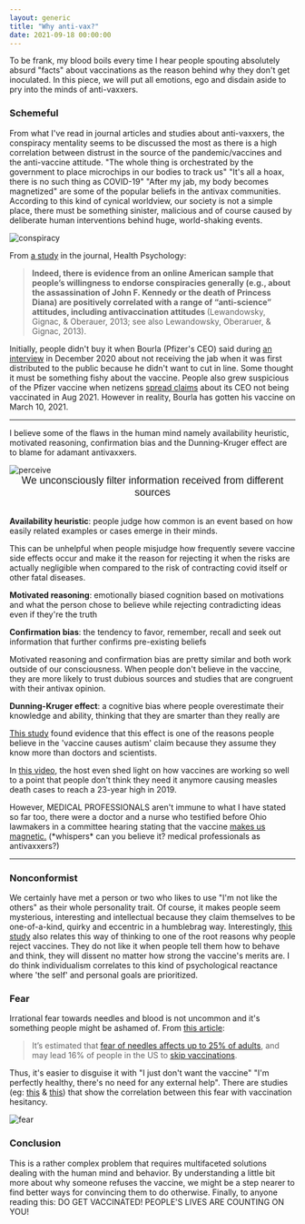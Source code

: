 ```yaml
---
layout: generic
title: "Why anti-vax?"
date: 2021-09-18 00:00:00
---
```


<div class="content">
            <p>To be frank, my blood boils every time I hear people spouting absolutely absurd "facts" about vaccinations as the reason behind why they don't get inoculated. In this piece, we will put all emotions, ego and disdain aside to pry into the minds of anti-vaxxers.</p><h3 id="schemeful">Schemeful</h3><p>From what I've read in journal articles and studies about anti-vaxxers, the conspiracy mentality seems to be discussed the most as there is a high correlation between distrust in the source of the pandemic/vaccines and the anti-vaccine attitude. "The whole thing is orchestrated by the government to place microchips in our bodies to track us" "It's all a hoax, there is no such thing as COVID-19" "After my jab, my body becomes magnetized" are some of the popular beliefs in the antivax communities. According to this kind of cynical worldview, our society is not a simple place, there must be something sinister, malicious and of course caused by deliberate human interventions behind huge, world-shaking events. </p><!--kg-card-begin: html--><style>
 img.center{
     display: block;
     margin-left: auto;
     margin-right: auto;
    }
</style>

<img src="https://i.imgur.com/3y2RX5M.png" alt="conspiracy" class="center"><!--kg-card-end: html--><p>From <a href="https://www.apa.org/pubs/journals/releases/hea-hea0000586.pdf">a study</a> in the journal, Health Psychology: </p><blockquote><strong>Indeed, there is evidence from an online American sample that people’s willingness to endorse conspiracies generally (e.g., about the assassination of John F. Kennedy or the death of Princess Diana) are positively correlated with a range of “anti-science” attitudes, including antivaccination attitudes </strong>(Lewandowsky, Gignac, &amp; Oberauer, 2013; see also Lewandowsky, Oberaruer, &amp; Gignac, 2013). </blockquote><p>Initially, people didn't buy it when Bourla (Pfizer's CEO) said during <a href="https://www.cnbc.com/2020/12/14/pfizers-ceo-hasnt-gotten-his-covid-vaccine-yet-saying-he-doesnt-want-to-cut-in-line.html">an interview</a> in December 2020 about not receiving the jab when it was first distributed to the public because he didn't want to cut in line. Some thought it must be something fishy about the vaccine. People also grew suspicious of the Pfizer vaccine when netizens <a href="https://www.reuters.com/article/factcheck-pfizer-ceovaccine-idUSL1N2PD1UX">spread claims</a> about its CEO not being vaccinated in Aug 2021. However in reality, Bourla has gotten his vaccine on March 10, 2021. </p><hr><p>I believe some of the flaws in the human mind namely availability heuristic, motivated reasoning, confirmation bias and the Dunning-Kruger effect are to blame for adamant antivaxxers.</p><!--kg-card-begin: html-->

<link rel="preconnect" href="https://fonts.googleapis.com">

<link rel="preconnect" href="https://fonts.gstatic.com" crossorigin="">
<link href="https://fonts.googleapis.com/css2?family=Raleway:ital,wght@1,200;1,500&amp;display=swap" rel="stylesheet">
<style>
 img.center{
     display: block;
     margin-left: auto;
     margin-right: auto;
    }
    div.f {
        font-size: 18px;
        text-align: center;
        font-family: 'Raleway', sans-serif;
    }
</style>

<img src="https://i.imgur.com/fdj3tP0.png" alt="perceive" class="center">
<div class="f">We unconsciously filter information received from different sources</div>
<br>
<!--kg-card-end: html--><p><strong>Availability heuristic</strong>: people judge how common is an event based on how easily related examples or cases emerge in their minds. </p><p>This can be unhelpful when people misjudge how frequently severe vaccine side effects occur and make it the reason for rejecting it when the risks are actually negligible when compared to the risk of contracting covid itself or other fatal diseases. &nbsp;</p><p><strong>Motivated reasoning</strong>: emotionally biased cognition based on motivations and what the person chose to believe while rejecting contradicting ideas even if they're the truth </p><p><strong>Confirmation bias</strong>: the tendency to favor, remember, recall and seek out information that further confirms pre-existing beliefs</p><p>Motivated reasoning and confirmation bias are pretty similar and both work outside of our consciousness. When people don't believe in the vaccine, they are more likely to trust dubious sources and studies that are congruent with their antivax opinion.</p><p><strong>Dunning-Kruger effect</strong>: a cognitive bias where people overestimate their knowledge and ability, thinking that they are smarter than they really are</p><p><a href="https://www.sciencedirect.com/science/article/abs/pii/S027795361830340X">This study</a> found evidence that this effect is one of the reasons people believe in the 'vaccine causes autism' claim because they assume they know more than doctors and scientists. </p><p>In <a href="https://youtu.be/Et_J8_x4qBs?t=701">this video</a>, the host even shed light on how vaccines are working so well to a point that people don't think they need it anymore causing measles death cases to reach a 23-year high in 2019.</p><p>However, MEDICAL PROFESSIONALS aren't immune to what I have stated so far too, there were a doctor and a nurse who testified before Ohio lawmakers in a committee hearing stating that the vaccine <a href="https://www.youtube.com/watch?v=qWI0YiSmTKs">makes us magnetic.</a> (*whispers* can you believe it? medical professionals as antivaxxers?)</p><hr><h3 id="nonconformist">Nonconformist</h3><p>We certainly have met a person or two who likes to use "I'm not like the others" as their whole personality trait. Of course, it makes people seem mysterious, interesting and intellectual because they claim themselves to be one-of-a-kind, quirky and eccentric in a humblebrag way. Interestingly, <a href="https://www.apa.org/pubs/journals/releases/hea-hea0000586.pdf">this study</a> also relates this way of thinking to one of the root reasons why people reject vaccines. They do not like it when people tell them how to behave and think, they will dissent no matter how strong the vaccine's merits are. I do think individualism correlates to this kind of psychological reactance where 'the self' and personal goals are prioritized.</p><h3 id="fear">Fear</h3><p>Irrational fear towards needles and blood is not uncommon and it's something people might be ashamed of. From <a href="https://www.health.harvard.edu/blog/terrified-of-needles-that-can-affect-your-health-2021042722470">this article</a>:</p><blockquote>It’s estimated that <a href="https://www.cdc.gov/vaccines/pubs/pinkbook/vac-admin.html">fear of needles affects up to 25% of adults</a>, and may lead 16% of people in the US to <a href="https://pubmed.ncbi.nlm.nih.gov/30109720/">skip vaccinations</a>. </blockquote><p>Thus, it's easier to disguise it with "I just don't want the vaccine" "I'm perfectly healthy, there's no need for any external help". There are studies (eg: <a href="https://www.cambridge.org/core/journals/psychological-medicine/article/injection-fears-and-covid19-vaccine-hesitancy/A70D5D859CC25804B7AC4FB3AD54F68D">this</a> &amp; <a href="https://journals.sagepub.com/doi/abs/10.1177/1948550616664957">this</a>) that show the correlation between this fear with vaccination hesitancy.</p><!--kg-card-begin: html--><style>
    img.center{
        display: block;
        margin-left: auto;
        margin-right: auto;
    }
</style>

<img src="https://i.imgur.com/BIxCbp1.png" alt="fear" class="center"><!--kg-card-end: html--><h3 id="conclusion">Conclusion</h3><p>This is a rather complex problem that requires multifaceted solutions dealing with the human mind and behavior. By understanding a little bit more about why someone refuses the vaccine, we might be a step nearer to find better ways for convincing them to do otherwise. Finally, to anyone reading this: DO GET VACCINATED! PEOPLE'S LIVES ARE COUNTING ON YOU!</p><!--kg-card-end: html-->

</div>
